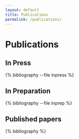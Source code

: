 ```yaml
---
layout: default
title: Publications
permalink: /publications/
---
```



Publications
============


In Press
--------

{% bibliography --file inpress %}

In Preparation
--------------

{% bibliography --file inprep %}


Published papers
----------------

{% bibliography %}

